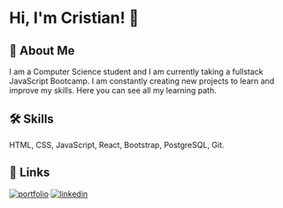 
# Hi, I'm Cristian! 👋


## 🚀 About Me
I am a Computer Science student and I am currently taking a fullstack JavaScript Bootcamp. I am constantly creating new projects to learn and improve my skills. Here you can see all my learning path.


## 🛠 Skills
HTML, CSS, JavaScript, React, Bootstrap, PostgreSQL, Git.


## 🔗 Links
[![portfolio](https://img.shields.io/badge/my_portfolio-000?style=for-the-badge&logo=ko-fi&logoColor=white)](https://www.linkedin.com/in/cristianrozas/)
[![linkedin](https://img.shields.io/badge/linkedin-0A66C2?style=for-the-badge&logo=linkedin&logoColor=white)]([https://www.linkedin.com/](https://www.linkedin.com/in/cristianrozas/))
